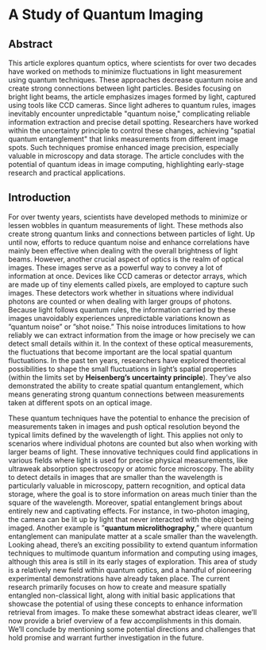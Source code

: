 # A Study of Quantum Imaging #
  

## Abstract ##
This article explores quantum optics, where scientists for over two decades have worked on methods to minimize fluctuations in light measurement using quantum techniques. These approaches decrease quantum noise and create strong connections between light particles. Besides focusing on bright light beams, the article emphasizes images formed by light, captured using tools like CCD cameras. Since light adheres to quantum rules, images inevitably encounter unpredictable "quantum noise," complicating reliable information extraction and precise detail spotting. Researchers have worked within the uncertainty principle to control these changes, achieving "spatial quantum entanglement" that links measurements from different image spots. Such techniques promise enhanced image precision, especially valuable in microscopy and data storage. The article concludes with the potential of quantum ideas in image computing, highlighting early-stage research and practical applications.

## Introduction ##
For over twenty years, scientists have developed methods to minimize or lessen wobbles
in quantum measurements of light. These methods also create strong quantum links
and connections between particles of light. Up until now, efforts to reduce quantum
noise and enhance correlations have mainly been effective when dealing with the overall
brightness of light beams. However, another crucial aspect of optics is the realm of
optical images. These images serve as a powerful way to convey a lot of information at
once. Devices like CCD cameras or detector arrays, which are made up of tiny elements
called pixels, are employed to capture such images. These detectors work whether in
situations where individual photons are counted or when dealing with larger groups of
photons.
Because light follows quantum rules, the information carried by these images unavoidably experiences unpredictable variations known as ”quantum noise” or ”shot
noise.” This noise introduces limitations to how reliably we can extract information
from the image or how precisely we can detect small details within it. In the context
of these optical measurements, the fluctuations that become important are the local
spatial quantum fluctuations. In the past ten years, researchers have explored theoretical possibilities to shape the small fluctuations in light’s spatial properties (within the
limits set by **Heisenberg’s uncertainty principle**). They’ve also demonstrated the
ability to create spatial quantum entanglement, which means generating strong quantum connections between measurements taken at different spots on an optical image.

These quantum techniques have the potential to enhance the precision of measurements taken in images and push optical resolution beyond the typical limits defined by
the wavelength of light. This applies not only to scenarios where individual photons
are counted but also when working with larger beams of light. These innovative techniques could find applications in various fields where light is used for precise physical
measurements, like ultraweak absorption spectroscopy or atomic force microscopy. The
ability to detect details in images that are smaller than the wavelength is particularly
valuable in microscopy, pattern recognition, and optical data storage, where the goal is
to store information on areas much tinier than the square of the wavelength.
Moreover, spatial entanglement brings about entirely new and captivating effects.
For instance, in two-photon imaging, the camera can be lit up by light that never interacted with the object being imaged. Another example is ”**quantum microlithography**,” where quantum entanglement can manipulate matter at a scale smaller than
the wavelength.
Looking ahead, there’s an exciting possibility to extend quantum information techniques to multimode quantum information and computing using images, although this
area is still in its early stages of exploration. This area of study is a relatively new
field within quantum optics, and a handful of pioneering experimental demonstrations
have already taken place. The current research primarily focuses on how to create and
measure spatially entangled non-classical light, along with initial basic applications that
showcase the potential of using these concepts to enhance information retrieval from
images.
To make these somewhat abstract ideas clearer, we’ll now provide a brief overview
of a few accomplishments in this domain. We’ll conclude by mentioning some potential
directions and challenges that hold promise and warrant further investigation in the
future.
